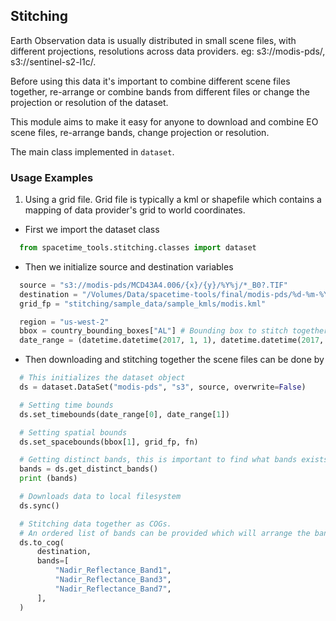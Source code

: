 ## Stitching

Earth Observation data is usually distributed in small scene files, with different projections, resolutions across data providers. eg: s3://modis-pds/, s3://sentinel-s2-l1c/. 

Before using this data it's important to combine different scene files together, re-arrange or combine bands from different files or change the projection or resolution of the dataset. 

This module aims to make it easy for anyone to download and combine EO scene files, re-arrange bands, change projection or resolution.

The main class implemented in `dataset`.

### Usage Examples
1. Using a grid file. Grid file is typically a kml or shapefile which contains a mapping of data provider's grid to world coordinates.

* First we import the dataset class
```python
  from spacetime_tools.stitching.classes import dataset
```

* Then we initialize source and destination variables
```python
  source = "s3://modis-pds/MCD43A4.006/{x}/{y}/%Y%j/*_B0?.TIF"
  destination = "/Volumes/Data/spacetime-tools/final/modis-pds/%d-%m-%Y-b07.TIF"
  grid_fp = "stitching/sample_data/sample_kmls/modis.kml"

  region = "us-west-2"
  bbox = country_bounding_boxes["AL"] # Bounding box to stitch together
  date_range = (datetime.datetime(2017, 1, 1), datetime.datetime(2017, 1, 10)) # Date range (start, end) for time dimension
```

* Then downloading and stitching together the scene files can be done by
```python
  # This initializes the dataset object
  ds = dataset.DataSet("modis-pds", "s3", source, overwrite=False)

  # Setting time bounds
  ds.set_timebounds(date_range[0], date_range[1])

  # Setting spatial bounds
  ds.set_spacebounds(bbox[1], grid_fp, fn)

  # Getting distinct bands, this is important to find what bands exists in the dataset. Uses GDAL internally
  bands = ds.get_distinct_bands()
  print (bands)

  # Downloads data to local filesystem
  ds.sync()

  # Stitching data together as COGs. 
  # An ordered list of bands can be provided which will arrange the bands in final output files.
  ds.to_cog(
      destination,
      bands=[
          "Nadir_Reflectance_Band1",
          "Nadir_Reflectance_Band3",
          "Nadir_Reflectance_Band7",
      ],
  )
```